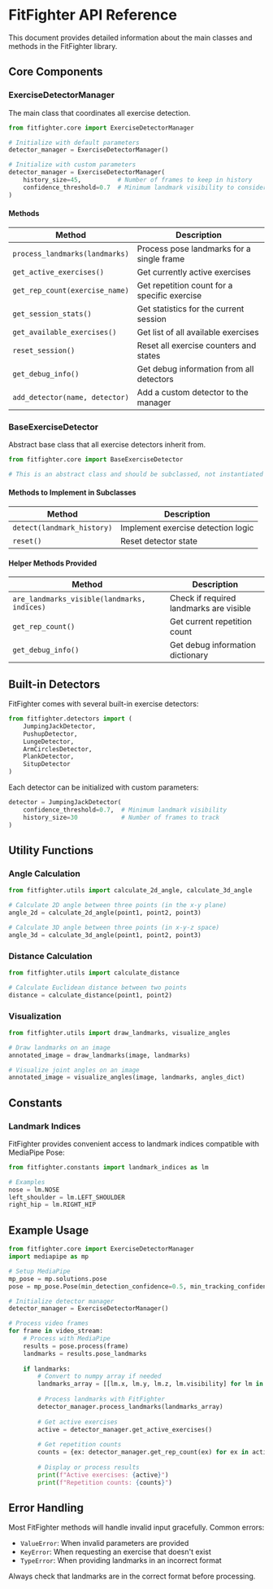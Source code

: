 # FitFighter API Reference

This document provides detailed information about the main classes and methods
in the FitFighter library.

## Core Components

### ExerciseDetectorManager

The main class that coordinates all exercise detection.

```python
from fitfighter.core import ExerciseDetectorManager

# Initialize with default parameters
detector_manager = ExerciseDetectorManager()

# Initialize with custom parameters
detector_manager = ExerciseDetectorManager(
    history_size=45,          # Number of frames to keep in history
    confidence_threshold=0.7  # Minimum landmark visibility to consider valid
)
```

#### Methods

| Method                         | Description                                  |
| ------------------------------ | -------------------------------------------- |
| `process_landmarks(landmarks)` | Process pose landmarks for a single frame    |
| `get_active_exercises()`       | Get currently active exercises               |
| `get_rep_count(exercise_name)` | Get repetition count for a specific exercise |
| `get_session_stats()`          | Get statistics for the current session       |
| `get_available_exercises()`    | Get list of all available exercises          |
| `reset_session()`              | Reset all exercise counters and states       |
| `get_debug_info()`             | Get debug information from all detectors     |
| `add_detector(name, detector)` | Add a custom detector to the manager         |

### BaseExerciseDetector

Abstract base class that all exercise detectors inherit from.

```python
from fitfighter.core import BaseExerciseDetector

# This is an abstract class and should be subclassed, not instantiated directly
```

#### Methods to Implement in Subclasses

| Method                     | Description                        |
| -------------------------- | ---------------------------------- |
| `detect(landmark_history)` | Implement exercise detection logic |
| `reset()`                  | Reset detector state               |

#### Helper Methods Provided

| Method                                      | Description                             |
| ------------------------------------------- | --------------------------------------- |
| `are_landmarks_visible(landmarks, indices)` | Check if required landmarks are visible |
| `get_rep_count()`                           | Get current repetition count            |
| `get_debug_info()`                          | Get debug information dictionary        |

## Built-in Detectors

FitFighter comes with several built-in exercise detectors:

```python
from fitfighter.detectors import (
    JumpingJackDetector,
    PushupDetector,
    LungeDetector,
    ArmCirclesDetector,
    PlankDetector,
    SitupDetector
)
```

Each detector can be initialized with custom parameters:

```python
detector = JumpingJackDetector(
    confidence_threshold=0.7,  # Minimum landmark visibility
    history_size=30            # Number of frames to track
)
```

## Utility Functions

### Angle Calculation

```python
from fitfighter.utils import calculate_2d_angle, calculate_3d_angle

# Calculate 2D angle between three points (in the x-y plane)
angle_2d = calculate_2d_angle(point1, point2, point3)

# Calculate 3D angle between three points (in x-y-z space)
angle_3d = calculate_3d_angle(point1, point2, point3)
```

### Distance Calculation

```python
from fitfighter.utils import calculate_distance

# Calculate Euclidean distance between two points
distance = calculate_distance(point1, point2)
```

### Visualization

```python
from fitfighter.utils import draw_landmarks, visualize_angles

# Draw landmarks on an image
annotated_image = draw_landmarks(image, landmarks)

# Visualize joint angles on an image
annotated_image = visualize_angles(image, landmarks, angles_dict)
```

## Constants

### Landmark Indices

FitFighter provides convenient access to landmark indices compatible with
MediaPipe Pose:

```python
from fitfighter.constants import landmark_indices as lm

# Examples
nose = lm.NOSE
left_shoulder = lm.LEFT_SHOULDER
right_hip = lm.RIGHT_HIP
```

## Example Usage

```python
from fitfighter.core import ExerciseDetectorManager
import mediapipe as mp

# Setup MediaPipe
mp_pose = mp.solutions.pose
pose = mp_pose.Pose(min_detection_confidence=0.5, min_tracking_confidence=0.5)

# Initialize detector manager
detector_manager = ExerciseDetectorManager()

# Process video frames
for frame in video_stream:
    # Process with MediaPipe
    results = pose.process(frame)
    landmarks = results.pose_landmarks
    
    if landmarks:
        # Convert to numpy array if needed
        landmarks_array = [[lm.x, lm.y, lm.z, lm.visibility] for lm in landmarks.landmark]
        
        # Process landmarks with FitFighter
        detector_manager.process_landmarks(landmarks_array)
        
        # Get active exercises
        active = detector_manager.get_active_exercises()
        
        # Get repetition counts
        counts = {ex: detector_manager.get_rep_count(ex) for ex in active}
        
        # Display or process results
        print(f"Active exercises: {active}")
        print(f"Repetition counts: {counts}")
```

## Error Handling

Most FitFighter methods will handle invalid input gracefully. Common errors:

- `ValueError`: When invalid parameters are provided
- `KeyError`: When requesting an exercise that doesn't exist
- `TypeError`: When providing landmarks in an incorrect format

Always check that landmarks are in the correct format before processing.
